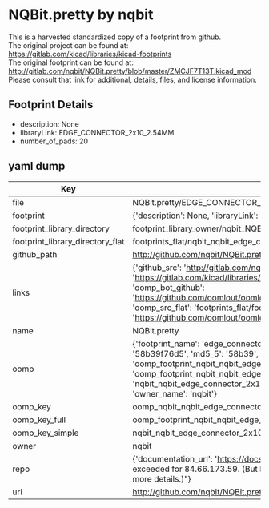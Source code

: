 # NQBit.pretty by nqbit  
This is a harvested standardized copy of a footprint from github.  
The original project can be found at:  
https://gitlab.com/kicad/libraries/kicad-footprints  
The original footprint can be found at:
http://gitlab.com/nqbit/NQBit.pretty/blob/master/ZMCJF7T13T.kicad_mod
Please consult that link for additional, details, files, and license information.  
## Footprint Details
* description: None  
* libraryLink: EDGE_CONNECTOR_2x10_2.54MM  
* number_of_pads: 20  
## yaml dump  
| Key | Value |  
| --- | --- |  
| file | NQBit.pretty/EDGE_CONNECTOR_2x10_2.54MM.kicad_mod |  
| footprint | {'description': None, 'libraryLink': 'EDGE_CONNECTOR_2x10_2.54MM', 'number_of_pads': 20} |  
| footprint_library_directory | footprint_library_owner/nqbit_NQBit.pretty |  
| footprint_library_directory_flat | footprints_flat/nqbit_nqbit_edge_connector_2x10_2_54mm/working |  
| github_path | http://github.com/nqbit/NQBit.pretty/blob/master/EDGE_CONNECTOR_2x10_2.54MM.kicad_mod |  
| links | {'github_src': 'http://gitlab.com/nqbit/NQBit.pretty/blob/master/ZMCJF7T13T.kicad_mod', 'github_src_repo': 'https://gitlab.com/kicad/libraries/kicad-footprints', 'oomp_bot': 'footprints/nqbit_nqbit_edge_connector_2x10_2_54mm/working', 'oomp_bot_github': 'https://github.com/oomlout/oomlout_oomp_footprint_bot/tree/main/footprints/nqbit_nqbit_edge_connector_2x10_2_54mm/working', 'oomp_src_flat': 'footprints_flat/footprints_flat/nqbit_nqbit_edge_connector_2x10_2_54mm/working', 'oomp_src_flat_github': 'https://github.com/oomlout/oomlout_oomp_footprint_src/tree/main/footprints_flat/nqbit_nqbit_edge_connector_2x10_2_54mm/working'} |  
| name | NQBit.pretty |  
| oomp | {'footprint_name': 'edge_connector_2x10_2_54mm', 'library_name': 'nqbit', 'md5': '58b39f76d5775fc032de3fd49f724290', 'md5_10': '58b39f76d5', 'md5_5': '58b39', 'md5_6': '58b39f', 'oomp_key': 'oomp_nqbit_nqbit_edge_connector_2x10_2_54mm', 'oomp_key_extra': 'oomp_footprint_nqbit_nqbit_edge_connector_2x10_2_54mm', 'oomp_key_full': 'oomp_footprint_nqbit_nqbit_edge_connector_2x10_2_54mm_58b39f', 'oomp_key_simple': 'nqbit_nqbit_edge_connector_2x10_2_54mm', 'original_filename': 'NQBit.pretty/EDGE_CONNECTOR_2x10_2.54MM.kicad_mod', 'owner_name': 'nqbit'} |  
| oomp_key | oomp_nqbit_nqbit_edge_connector_2x10_2_54mm |  
| oomp_key_full | oomp_footprint_nqbit_nqbit_edge_connector_2x10_2_54mm |  
| oomp_key_simple | nqbit_nqbit_edge_connector_2x10_2_54mm |  
| owner | nqbit |  
| repo | {'documentation_url': 'https://docs.github.com/rest/overview/resources-in-the-rest-api#rate-limiting', 'message': "API rate limit exceeded for 84.66.173.59. (But here's the good news: Authenticated requests get a higher rate limit. Check out the documentation for more details.)"} |  
| url | http://github.com/nqbit/NQBit.pretty |  

